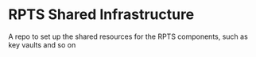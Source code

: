# RPTS Shared Infrastructure

A repo to set up the shared resources for the RPTS components, such as key vaults and so on